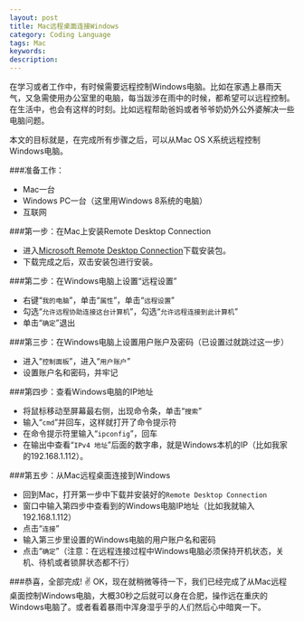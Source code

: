 ```yaml
---
layout: post
title: Mac远程桌面连接Windows
category: Coding Language
tags: Mac
keywords: 
description: 
---
```


在学习或者工作中，有时候需要远程控制Windows电脑。比如在家遇上暴雨天气，又急需使用办公室里的电脑，每当跋涉在雨中的时候，都希望可以远程控制。在生活中，也会有这样的时刻。比如远程帮助爸妈或者爷爷奶奶外公外婆解决一些电脑问题。

本文的目标就是，在完成所有步骤之后，可以从Mac OS X系统远程控制Windows电脑。

###准备工作：

- Mac一台
- Windows PC一台（这里用Windows 8系统的电脑）
- 互联网

###第一步：在Mac上安装Remote Desktop Connection
- 进入[Microsoft Remote Desktop Connection](http://www.microsoft.com/en-us/download/details.aspx?id=18140)下载安装包。
- 下载完成之后，双击安装包进行安装。

###第二步：在Windows电脑上设置“远程设置”
- 右键“`我的电脑`”，单击“`属性`”，单击“`远程设置`”
- 勾选“`允许远程协助连接这台计算机`”，勾选“`允许远程连接到此计算机`”
- 单击“`确定`”退出

###第三步：在Windows电脑上设置用户账户及密码（已设置过就跳过这一步）
- 进入“`控制面板`”，进入“`用户账户`”
- 设置账户名和密码，并牢记

###第四步：查看Windows电脑的IP地址
- 将鼠标移动至屏幕最右侧，出现命令条，单击“`搜索`”
- 输入“`cmd`”并回车，这样就打开了命令提示符
- 在命令提示符里输入“`ipconfig`”，回车
- 在输出中查看“`IPv4 地址`”后面的数字串，就是Windows本机的IP（比如我家的192.168.1.112）。

###第五步：从Mac远程桌面连接到Windows
- 回到Mac，打开第一步中下载并安装好的`Remote Desktop Connection`
- 窗口中输入第四步中查看到的Windows电脑IP地址（比如我就输入192.168.1.112）
- 点击“`连接`”
- 输入第三步里设置的Windows电脑的用户账户名和密码
- 点击“`确定`”（注意：在远程连接过程中Windows电脑必须保持开机状态，关机、待机或者锁屏状态都不行）

###恭喜，全部完成! ✌️
OK，现在就稍微等待一下，我们已经完成了从Mac远程桌面控制Windows电脑，大概30秒之后就可以身在合肥，操作远在重庆的Windows电脑了。或者看着暴雨中浑身湿乎乎的人们然后心中暗爽一下。


